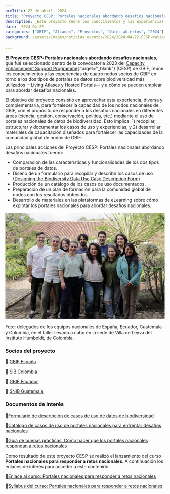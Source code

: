 ```yaml
---
preTitle: 22 de abril, 2024
title: "Proyecto CESP: Portales nacionales abordando desafíos nacionales"
description: _Este proyecto reúne los conocimientos y las experiencias, en torno a los dos tipos de portales de datos sobre biodiversidad, de cuatro nodos socios de GBIF._
date:  2024-04-22
categories: ["GBIF", "Aliados", "Proyectos", "Datos abiertos", "2024"]
background: /assets/images/noticias_eventos/2024/2024-04-22-CESP-National-Portals.jpg
 
---
```


**El Proyecto CESP: Portales nacionales abordando desafíos nacionales**, que fué seleccionado dentro de la convocatoria 2023 del [Capacity Enhancement Support Programme](https://www.gbif.org/programme/82219/capacity-enhancement-support-programme){:target="_blank"} (CESP) de GBIF, reúne los conocimientos y las experiencias de cuatro nodos socios de GBIF en torno a los dos tipos de portales de datos sobre biodiversidad más utilizados —Living Atlases y Hosted Portals— y a cómo se pueden emplear para abordar desafíos nacionales.

El objetivo del proyecto consistió en aprovechar esta experiencia, diversa y complementaria, para fortalecer la capacidad de los nodos nacionales de GBIF, con el propósito de responder a los desafíos nacionales en diferentes áreas (ciencia, gestión, conservación, política, etc.) mediante el uso de portales nacionales de datos de biodiversidad. Esto implica: 1) recopilar, estructurar y documentar los casos de uso y experiencias; y 2) desarrollar materiales de capacitación diseñados para fortalecer las capacidades de la comunidad global de nodos de GBIF. 

Las principales acciones del Proyecto CESP: Portales nacionales abordando desafíos nacionales fueron:

* Comparación de las características y funcionalidades de los dos tipos de portales de datos.
* Diseño de un formulario para recopilar y describir los casos de uso ([Designing the Biodiversity Data Use Case Description Form](https://forms.gle/4gtCKCfQumz83wR3A))
* Producción de un catálogo de los casos de uso documentados. 
* Preparación de un plan de formación para la comunidad global de nodos con los resultados obtenidos.
* Desarrollo de materiales en las plataformas de eLearning sobre cómo explotar los portales nacionales para abordar desafíos nacionales.

![delegados de los equipos nacionales de España, Ecuador, Guatemala y Colombia, en el taller llevado a cabo en la sede de Villa de Leyva del Instituto Humboldt, de Colombia.](/assets/images/noticias_eventos/2024/2024-04-22-CESP-National-Portals-villa-de-leyva.jpg)

Foto: delegados de los equipos nacionales de España, Ecuador, Guatemala y Colombia, en el taller llevado a cabo en la sede de Villa de Leyva del Instituto Humboldt, de Colombia.

### Socios del proyecto

🔗 [GBIF España](https://www.gbif.es/)

🔗 [SiB Colombia](https://biodiversidad.co/)

🔗 [GBIF Ecuador](http://www.ambiente.gob.ec/)

🔗 [SNIB Guatemala](https://snib.conap.gob.gt/)

### Documentos de Interés

🔗[Formulario de descripción de casos de uso de datos de biodiversidad](https://forms.gle/4gtCKCfQumz83wR3A)

🔗[Catálogo de casos de uso de portales nacionales para enfrentar desafíos nacionales](https://www.gbif.es/wp-content/uploads/2024/04/CATALOGO-DE-CASOS-DE-uso-de-portales-nacionales-para-enfrentar-desafios-nacionales.pdf)

🔗[Guía de buenas prácticas. Cómo hacer que los portales nacionales respondan a retos nacionales](https://gbif.es/wp-content/uploads/2025/01/3.-Guia-de-buenas-practicas.-Como-hacer-que-los-portales-nacionales-respondan-a-retos-nacionales.pdf)


Como resultado de este proyecto CESP se realizó el lanzamiento del curso **Portales nacionales para responder a retos nacionales**. A continuación los enlaces de interés para acceder a este contenido:

🔗[Enlace al curso: Portales nacionales para responder a retos nacionales](https://elearning.gbif.es/course/150/about)

🔗[Syllabus del curso: Portales nacionales para responder a retos nacionales](https://gbif.es/wp-content/uploads/2024/12/5.-Syllabus-how-to-use-a-national-portal-for-national-challenges.pdf)
